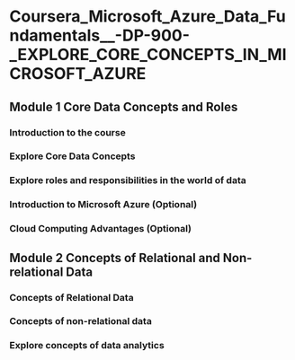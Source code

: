 # Coursera_Microsoft_Azure_Data_Fundamentals__-DP-900-_EXPLORE_CORE_CONCEPTS_IN_MICROSOFT_AZURE

## Module 1 Core Data Concepts and Roles

  ### Introduction to the course
  ### Explore Core Data Concepts
  ### Explore roles and responsibilities in the world of data
  ### Introduction to Microsoft Azure (Optional)
  ### Cloud Computing Advantages (Optional)
  

## Module 2 Concepts of Relational and Non-relational Data

  ### Concepts of Relational Data
  ### Concepts of non-relational data
  ### Explore concepts of data analytics

